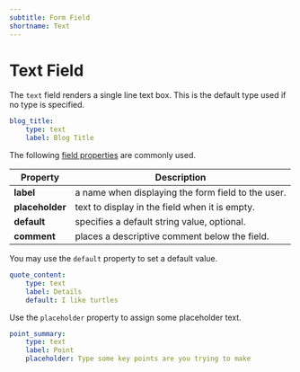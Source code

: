 ```yaml
---
subtitle: Form Field
shortname: Text
---
```

# Text Field

The `text` field renders a single line text box. This is the default type used if no type is specified.

```yaml
blog_title:
    type: text
    label: Blog Title
```

The following [field properties](../form-fields.md) are commonly used.

Property | Description
------------- | -------------
**label** | a name when displaying the form field to the user.
**placeholder** | text to display in the field when it is empty.
**default** | specifies a default string value, optional.
**comment** | places a descriptive comment below the field.

You may use the `default` property to set a default value.

```yaml
quote_content:
    type: text
    label: Details
    default: I like turtles
```

Use the `placeholder` property to assign some placeholder text.

```yaml
point_summary:
    type: text
    label: Point
    placeholder: Type some key points are you trying to make
```
